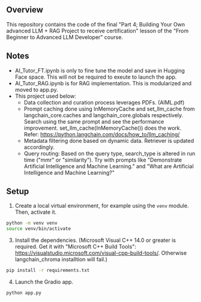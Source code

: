 ## Overview

This repository contains the code of the final "Part 4; Building Your Own advanced LLM + RAG Project to receive certification" lesson of the "From Beginner to Advanced LLM Developer" course.

## Notes
- AI_Tutor_FT.ipynb is only to fine tune the model and save in Hugging Face space. This will not be required to exeute to launch the app. 
- AI_Tutor_RAG.ipynb is for RAG implementation. This is modularized and moved to app.py.
- This project used below:
    - Data collection and curation process leverages PDFs. (AIML.pdf)
    - Prompt caching done using InMemoryCache and set_llm_cache from langchain_core.caches and langchain_core.globals respectively. Search using the same prompt and see the performance improvement. set_llm_cache(InMemoryCache()) does the work. Refer: https://python.langchain.com/docs/how_to/llm_caching/
    - Metadata filtering done based on dynamic data. Retriever is updated accordingly.
    - Query routing: Based on the query type, search_type is altered in run time ("mmr" or "similarity"). Try with prompts like "Demonstrate Artificial Intelligence and Machine Learning." and "What are Artificial Intelligence and Machine Learning?"

## Setup

1. Create a local virtual environment, for example using the `venv` module. Then, activate it.

```bash
python -m venv venv
source venv/bin/activate
```

3. Install the dependencies. (Microsoft Visual C++ 14.0 or greater is required. Get it with "Microsoft C++ Build Tools": https://visualstudio.microsoft.com/visual-cpp-build-tools/. Otherwise langchain_chroma installtion will fail.)

```bash
pip install -r requirements.txt
```

4. Launch the Gradio app.

```bash
python app.py
```